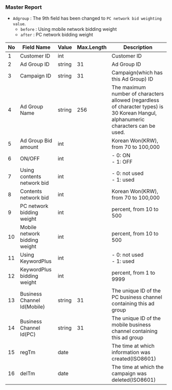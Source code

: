 ### Master Report
   * `Adgroup` : The 9th field has been changed to `PC network bid weighting value`.
     * `before` : Using mobile network bidding weight
     * `after` : PC network bidding weight

No|Field Name|Value|Max.Length|Description
--|----------|-----|----------|-----------
1|Customer ID|int||Customer ID
2|Ad Group ID|string|31|Ad Group ID
3|Campaign ID|string|31|Campaign(which has this Ad Group) ID 
4|Ad Group Name|string|256|The maximum number of characters allowed (regardless of character types) is 30 Korean Hangul, alphanumeric characters can be used.
5|Ad Group Bid amount|int|| Korean Won(KRW), from 70 to 100,000
6|ON/OFF|int|| - 0: ON<br/> - 1: OFF
7|Using contents network bid|int|| - 0: not used <br/> - 1: used
8|Contents network bid|int||Korean Won(KRW), from 70 to 100,000
9|PC network bidding weight|int||percent, from 10 to 500
10|Mobile network bidding weight|int||percent, from 10 to 500
11|Using KeywordPlus|int|| - 0: not used <br/> - 1: used
12|KeywordPlus bidding weight|int||percent, from 1 to 9999
13|Business Channel Id(Mobile)|string|31|The unique ID of the PC business channel containing this ad group 
14|Business Channel Id(PC)|string|31|The unique ID of the mobile business channel containing this ad group
15|regTm|date||The time at which information was created(ISO8601)
16|delTm|date||The time at which the campaign was deleted(ISO8601)

